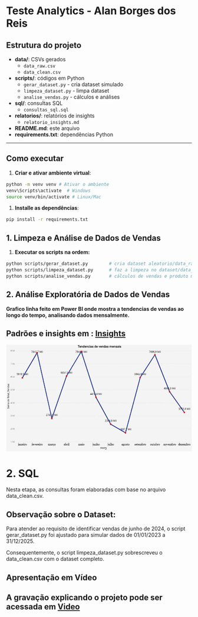 # Teste Analytics - Alan Borges dos Reis

## Estrutura do projeto
- **data/**: CSVs gerados
  - `data_raw.csv`
  - `data_clean.csv`
- **scripts/**: códigos em Python
  - `gerar_dataset.py` - cria dataset simulado
  - `limpeza_dataset.py` - limpa dataset
  - `analise_vendas.py` - cálculos e análises
- **sql/**: consultas SQL
  - `consultas_sql.sql`
- **relatorios/**: relatórios de insights
  - `relatorio_insights.md`
- **README.md**: este arquivo
- **requirements.txt**: dependências Python

---

## Como executar

1. **Criar e ativar ambiente virtual**:

```bash
python -m venv venv # Ativar o ambiente
venv\Scripts\activate  # Windows
source venv/bin/activate # Linux/Mac
```

1. **Installe as dependências**:

```bash
pip install -r requirements.txt
```

## 1. Limpeza e Análise de Dados de Vendas
1. **Executar os scripts na ordem:**
```bash
python scripts/gerar_dataset.py        # cria dataset aleatorio/data_raw.csv
python scripts/limpeza_dataset.py      # faz a limpeza no dataset/data_clean.csv
python scripts/analise_vendas.py       # cálculos de vendas e produto mais vendido
```

## 2. Análise Exploratória de Dados de Vendas
**Grafico linha feito em Power BI onde mostra a tendencias de vendas ao longo do tempo, analisando dados mensalmente.**

## Padrões e insights em : [Insights](relatorios/relatorio_insights.md)


![grafico - power bi](/images/grafico-powerbi.jpg)


# 2. SQL
Nesta etapa, as consultas foram elaboradas com base no arquivo data_clean.csv.

## Observação sobre o Dataset:
Para atender ao requisito de identificar vendas de junho de 2024, o script gerar_dataset.py foi ajustado para simular dados de 01/01/2023 a 31/12/2025.

Consequentemente, o script limpeza_dataset.py sobrescreveu o data_clean.csv com o dataset completo.


## Apresentação em Vídeo
## A gravação explicando o projeto pode ser acessada em  [Video](video/video.md)